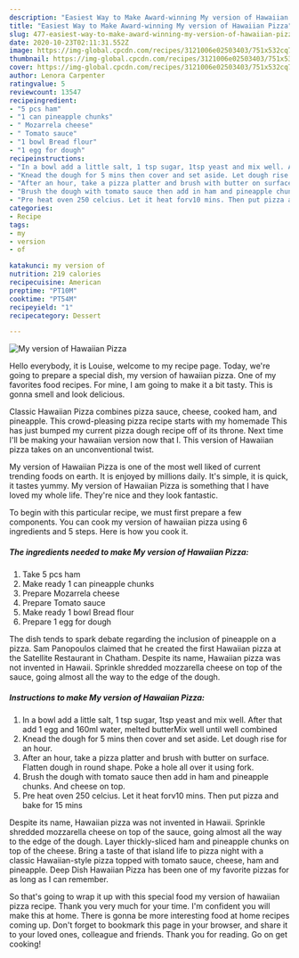 ```yaml
---
description: "Easiest Way to Make Award-winning My version of Hawaiian Pizza"
title: "Easiest Way to Make Award-winning My version of Hawaiian Pizza"
slug: 477-easiest-way-to-make-award-winning-my-version-of-hawaiian-pizza
date: 2020-10-23T02:11:31.552Z
image: https://img-global.cpcdn.com/recipes/3121006e02503403/751x532cq70/my-version-of-hawaiian-pizza-recipe-main-photo.jpg
thumbnail: https://img-global.cpcdn.com/recipes/3121006e02503403/751x532cq70/my-version-of-hawaiian-pizza-recipe-main-photo.jpg
cover: https://img-global.cpcdn.com/recipes/3121006e02503403/751x532cq70/my-version-of-hawaiian-pizza-recipe-main-photo.jpg
author: Lenora Carpenter
ratingvalue: 5
reviewcount: 13547
recipeingredient:
- "5 pcs ham"
- "1 can pineapple chunks"
- " Mozarrela cheese"
- " Tomato sauce"
- "1 bowl Bread flour"
- "1 egg for dough"
recipeinstructions:
- "In a bowl add a little salt, 1 tsp sugar, 1tsp yeast and mix well. After that add 1 egg and 160ml water, melted butterMix well until well combined"
- "Knead the dough for 5 mins then cover and set aside. Let dough rise for an hour."
- "After an hour, take a pizza platter and brush with butter on surface. Flatten dough in round shape. Poke a hole all over it using fork."
- "Brush the dough with tomato sauce then add in ham and pineapple chunks. And cheese on top."
- "Pre heat oven 250 celcius. Let it heat forv10 mins. Then put pizza and bake for 15 mins"
categories:
- Recipe
tags:
- my
- version
- of

katakunci: my version of 
nutrition: 219 calories
recipecuisine: American
preptime: "PT10M"
cooktime: "PT54M"
recipeyield: "1"
recipecategory: Dessert

---
```



![My version of Hawaiian Pizza](https://img-global.cpcdn.com/recipes/3121006e02503403/751x532cq70/my-version-of-hawaiian-pizza-recipe-main-photo.jpg)

Hello everybody, it is Louise, welcome to my recipe page. Today, we're going to prepare a special dish, my version of hawaiian pizza. One of my favorites food recipes. For mine, I am going to make it a bit tasty. This is gonna smell and look delicious.

Classic Hawaiian Pizza combines pizza sauce, cheese, cooked ham, and pineapple. This crowd-pleasing pizza recipe starts with my homemade This has just bumped my current pizza dough recipe off of its throne. Next time I&#39;ll be making your hawaiian version now that I. This version of Hawaiian pizza takes on an unconventional twist.

My version of Hawaiian Pizza is one of the most well liked of current trending foods on earth. It is enjoyed by millions daily. It's simple, it is quick, it tastes yummy. My version of Hawaiian Pizza is something that I have loved my whole life. They're nice and they look fantastic.


To begin with this particular recipe, we must first prepare a few components. You can cook my version of hawaiian pizza using 6 ingredients and 5 steps. Here is how you cook it.

<!--inarticleads1-->

##### The ingredients needed to make My version of Hawaiian Pizza:

1. Take 5 pcs ham
1. Make ready 1 can pineapple chunks
1. Prepare  Mozarrela cheese
1. Prepare  Tomato sauce
1. Make ready 1 bowl Bread flour
1. Prepare 1 egg for dough


The dish tends to spark debate regarding the inclusion of pineapple on a pizza. Sam Panopoulos claimed that he created the first Hawaiian pizza at the Satellite Restaurant in Chatham. Despite its name, Hawaiian pizza was not invented in Hawaii. Sprinkle shredded mozzarella cheese on top of the sauce, going almost all the way to the edge of the dough. 

<!--inarticleads2-->

##### Instructions to make My version of Hawaiian Pizza:

1. In a bowl add a little salt, 1 tsp sugar, 1tsp yeast and mix well. After that add 1 egg and 160ml water, melted butterMix well until well combined
1. Knead the dough for 5 mins then cover and set aside. Let dough rise for an hour.
1. After an hour, take a pizza platter and brush with butter on surface. Flatten dough in round shape. Poke a hole all over it using fork.
1. Brush the dough with tomato sauce then add in ham and pineapple chunks. And cheese on top.
1. Pre heat oven 250 celcius. Let it heat forv10 mins. Then put pizza and bake for 15 mins


Despite its name, Hawaiian pizza was not invented in Hawaii. Sprinkle shredded mozzarella cheese on top of the sauce, going almost all the way to the edge of the dough. Layer thickly-sliced ham and pineapple chunks on top of the cheese. Bring a taste of that island life to pizza night with a classic Hawaiian-style pizza topped with tomato sauce, cheese, ham and pineapple. Deep Dish Hawaiian Pizza has been one of my favorite pizzas for as long as I can remember. 

So that's going to wrap it up with this special food my version of hawaiian pizza recipe. Thank you very much for your time. I'm confident you will make this at home. There is gonna be more interesting food at home recipes coming up. Don't forget to bookmark this page in your browser, and share it to your loved ones, colleague and friends. Thank you for reading. Go on get cooking!
